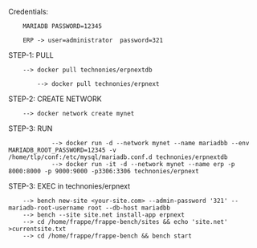 
Credentials:    
		
		MARIADB PASSWORD=12345 
		
		ERP -> user=administrator  password=321


STEP-1: PULL 

		--> docker pull technonies/erpnextdb
		
	        --> docker pull technonies/erpnext


STEP-2: CREATE NETWORK
		
		--> docker network create mynet

STEP-3: RUN

                --> docker run -d --network mynet --name mariadbb --env MARIADB_ROOT_PASSWORD=12345 -v /home/tlp/conf:/etc/mysql/mariadb.conf.d technonies/erpnextdb 
                --> docker run -it -d --network mynet --name erp -p 8000:8000 -p 9000:9000 -p3306:3306 technonies/erpnext

STEP-3: EXEC in technonies/erpnext 
		
		--> bench new-site <your-site.com> --admin-password '321' --mariadb-root-username root --db-host mariadbb 
		--> bench --site site.net install-app erpnext 
		--> cd /home/frappe/frappe-bench/sites && echo 'site.net' >currentsite.txt 
		--> cd /home/frappe/frappe-bench && bench start
